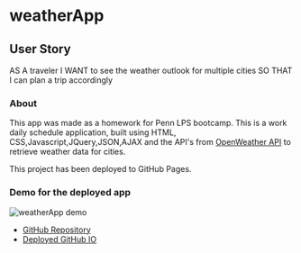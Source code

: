 # weatherApp

## User Story

AS A traveler
I WANT to see the weather outlook for multiple cities
SO THAT I can plan a trip accordingly

### About

This app was made as a homework for Penn LPS bootcamp.
This is a work daily schedule application, built using HTML, CSS,Javascript,JQuery,JSON,AJAX and the API's from [OpenWeather API](https://openweathermap.org/api) to retrieve weather data for cities.

This project has been deployed to GitHub Pages.

### Demo for the deployed app

![weatherApp demo](https://github.com/Geovany17/weatherApp/blob/master/assets/Weather%20Dashboard.gif)

- [GitHub Repository](https://github.com/Geovany17/weatherApp)
- [Deployed GitHub IO](https://geovany17.github.io/weatherApp/.)
